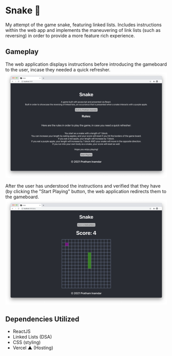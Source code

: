 # Snake 🐍
My attempt of the game snake, featuring linked lists. Includes instructions within the web app and implements the maneuvering of link lists (such as reversing) in order to provide a more feature rich experience.

## Gameplay
The web application displays instructions before introducing the gameboard to the user, incase they needed a quick refresher.
![instructions](img/img1.png)

After the user has understood the instructions and verified that they have (by clicking the "Start Playing" button, the web application redirects them to the gameboard.
![gameplay](img/img2.png)

## Dependencies Utilized
- ReactJS
- Linked Lists (DSA)
- CSS (styling)
- Vercel ▲ (Hosting)
